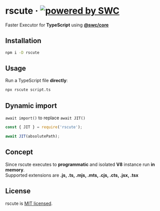 # rscute &middot; [![powered by SWC](https://img.shields.io/badge/powered%20by-SWC-blue)](https://swc.rs/)

Faster Executor for **TypeScript** using [**@swc/core**](https://swc.rs/docs/usage/core)

## Installation

```sh
npm i -D rscute
```

## Usage

Run a TypeScript file **directly**:

```sh
npx rscute script.ts
```

## Dynamic import

`await import()` to replace `await JIT()`

```ts
const { JIT } = require('rscute');

await JIT(absolutePath);
```

## Concept

Since rscute executes to **programmatic** and isolated **V8** instance run **in memory**.  
Supported extensions are **.js, .ts, .mjs, .mts, .cjs, .cts, .jsx, .tsx**

## License

rscute is [MIT licensed](https://github.com/refirst11/rscute/blob/main/LICENSE).
